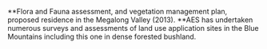 **Flora and Fauna assessment, and vegetation management plan, proposed residence in the Megalong Valley (2013).  **AES has undertaken numerous surveys and assessments of land use application sites in the Blue Mountains including this one in dense forested bushland.  

